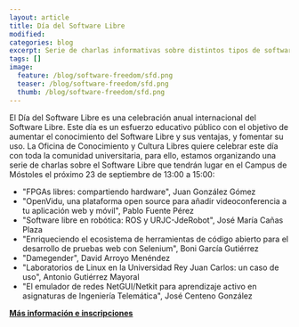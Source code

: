 ```yaml
---
layout: article
title: Día del Software Libre
modified:
categories: blog
excerpt: Serie de charlas informativas sobre distintos tipos de software y alternativas con motivo del Día del Software Libre
tags: []
image:
  feature: /blog/software-freedom/sfd.png
  teaser: /blog/software-freedom/sfd.png
  thumb: /blog/software-freedom/sfd.png
---
```


El Día del Software Libre es una celebración anual internacional del Software Libre. Este día es un esfuerzo educativo público con el objetivo de aumentar el conocimiento del Software Libre y sus ventajas, y fomentar su uso. La Oficina de Conocimiento y Cultura Libres quiere celebrar este día con toda la comunidad universitaria, para ello, estamos organizando una serie de charlas sobre el Software Libre que tendrán lugar en el Campus de Móstoles el próximo 23 de septiembre de
13:00 a 15:00:

* "FPGAs libres: compartiendo hardware", Juan González Gómez
* "OpenVidu, una plataforma open source para añadir videoconferencia a tu aplicación web y móvil", Pablo Fuente Pérez
* "Software libre en robótica: ROS y URJC-JdeRobot", José María Cañas Plaza
* "Enriqueciendo el ecosistema de herramientas de código abierto para el desarrollo de pruebas web con Selenium", Boni García Gutiérrez
* "Damegender", David Arroyo Menéndez
* "Laboratorios de Linux en la Universidad Rey Juan Carlos: un caso de uso", Antonio Gutiérrez Mayoral
* "El emulador de redes NetGUI/Netkit para aprendizaje activo en asignaturas de Ingeniería Telemática", José Centeno González

**[Más información e inscripciones](https://eventos.urjc.es/39175/detail/dia-del-software-libre.html)**

  
